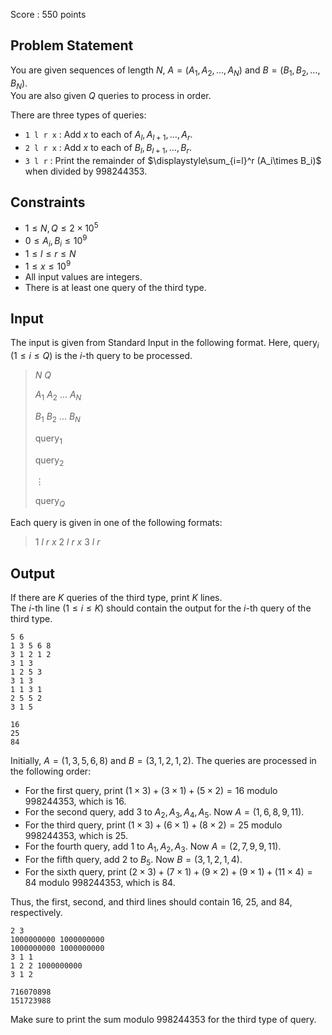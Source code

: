 Score : $550$ points

## Problem Statement

You are given sequences of length $N$, $A=(A_1,A_2,\ldots,A_N)$ and $B=(B_1,B_2,\ldots,B_N)$.<br>
You are also given $Q$ queries to process in order.

There are three types of queries:

- `1 l r x` : Add $x$ to each of $A_l, A_{l+1}, \ldots, A_r$.
- `2 l r x` : Add $x$ to each of $B_l, B_{l+1}, \ldots, B_r$.
- `3 l r` : Print the remainder of $\displaystyle\sum_{i=l}^r (A_i\times B_i)$ when divided by $998244353$.

## Constraints

- $1\leq N,Q\leq 2\times 10^5$
- $0\leq A_i,B_i\leq 10^9$
- $1\leq l\leq r\leq N$
- $1\leq x\leq 10^9$
- All input values are integers.
- There is at least one query of the third type.

## Input

The input is given from Standard Input in the following format. Here, $\mathrm{query}_i$ $(1\leq i\leq Q)$ is the $i$-th query to be processed.

> $N$ $Q$
> 
> $A_1$ $A_2$ $\ldots$ $A_N$
> 
> $B_1$ $B_2$ $\ldots$ $B_N$
> 
> $\mathrm{query}_1$
> 
> $\mathrm{query}_2$
> 
> $\vdots$
> 
> $\mathrm{query}_Q$

Each query is given in one of the following formats:

> $1$ $l$ $r$ $x$
> $2$ $l$ $r$ $x$
> $3$ $l$ $r$

## Output

If there are $K$ queries of the third type, print $K$ lines.<br>
The $i$-th line ($1\leq i\leq K$) should contain the output for the $i$-th query of the third type.

```input1
5 6
1 3 5 6 8
3 1 2 1 2
3 1 3
1 2 5 3
3 1 3
1 1 3 1
2 5 5 2
3 1 5
```

```output1
16
25
84
```

Initially, $A=(1,3,5,6,8)$ and $B=(3,1,2,1,2)$. The queries are processed in the following order:

- For the first query, print $(1\times 3)+(3\times 1)+(5\times 2)=16$ modulo $998244353$, which is $16$.
- For the second query, add $3$ to $A_2,A_3,A_4,A_5$. Now $A=(1,6,8,9,11)$.
- For the third query, print $(1\times 3)+(6\times 1)+(8\times 2)=25$ modulo $998244353$, which is $25$.
- For the fourth query, add $1$ to $A_1,A_2,A_3$. Now $A=(2,7,9,9,11)$.
- For the fifth query, add $2$ to $B_5$. Now $B=(3,1,2,1,4)$.
- For the sixth query, print $(2\times 3)+(7\times 1)+(9\times 2)+(9\times 1)+(11\times 4)=84$ modulo $998244353$, which is $84$.

Thus, the first, second, and third lines should contain $16$, $25$, and $84$, respectively.

```input2
2 3
1000000000 1000000000
1000000000 1000000000
3 1 1
1 2 2 1000000000
3 1 2
```

```output2
716070898
151723988
```

Make sure to print the sum modulo $998244353$ for the third type of query.